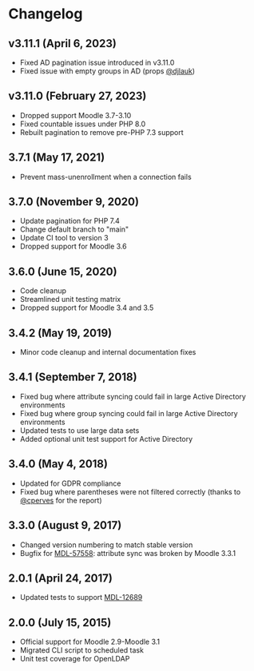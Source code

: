 # Changelog

## v3.11.1 (April 6, 2023)

- Fixed AD pagination issue introduced in v3.11.0
- Fixed issue with empty groups in AD (props [@djlauk](https://github.com/djlauk))

## v3.11.0 (February 27, 2023)

- Dropped support Moodle 3.7-3.10
- Fixed countable issues under PHP 8.0
- Rebuilt pagination to remove pre-PHP 7.3 support

## 3.7.1 (May 17, 2021)

- Prevent mass-unenrollment when a connection fails

## 3.7.0 (November 9, 2020)

- Update pagination for PHP 7.4
- Change default branch to "main"
- Update CI tool to version 3
- Dropped support for Moodle 3.6

## 3.6.0 (June 15, 2020)

- Code cleanup
- Streamlined unit testing matrix
- Dropped support for Moodle 3.4 and 3.5

## 3.4.2 (May 19, 2019)

- Minor code cleanup and internal documentation fixes

## 3.4.1 (September 7, 2018)

- Fixed bug where attribute syncing could fail in large Active Directory environments
- Fixed bug where group syncing could fail in large Active Directory environments
- Updated tests to use large data sets
- Added optional unit test support for Active Directory

## 3.4.0 (May 4, 2018)

- Updated for GDPR compliance
- Fixed bug where parentheses were not filtered correctly (thanks to [@cperves](https://github.com/cperves) for the report)

## 3.3.0 (August 9, 2017)

- Changed version numbering to match stable version
- Bugfix for [MDL-57558](https://tracker.moodle.org/browse/MDL-57558): attribute sync was broken by Moodle 3.3.1

## 2.0.1 (April 24, 2017)

- Updated tests to support [MDL-12689](https://tracker.moodle.org/browse/MDL-12689)

## 2.0.0 (July 15, 2015)

- Official support for Moodle 2.9-Moodle 3.1
- Migrated CLI script to scheduled task
- Unit test coverage for OpenLDAP
